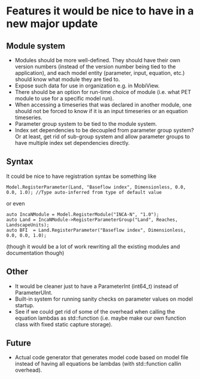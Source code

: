 # Features it would be nice to have in a new major update

## Module system
- Modules should be more well-defined. They should have their own version numbers (instead of the version number being tied to the application), and each model entity (parameter, input, equation, etc.) should know what module they are tied to.
- Expose such data for use in organization e.g. in MobiView.
- There should be an option for run-time choice of module (i.e. what PET module to use for a specific model run).
- When accessing a timeseries that was declared in another module, one should not be forced to know if it is an input timeseries or an equation timeseries.
- Parameter group system to be tied to the module system.
- Index set dependencies to be decoupled from parameter group system? Or at least, get rid of sub-group system and allow parameter groups to have multiple index set dependencies directly.


## Syntax
It could be nice to have registration syntax be something like
```
Model.RegisterParameter(Land, "Baseflow index", Dimensionless, 0.0, 0.0, 1.0); //Type auto-inferred from type of default value
```
or even
```
auto IncaNModule = Model.RegisterModule("INCA-N", "1.0");
auto Land = IncaNModule->RegisterParameterGroup("Land", Reaches, LandscapeUnits);
auto BFI  = Land.RegisterParameter("Baseflow index", Dimensionless, 0.0, 0.0, 1.0);
```
(though it would be a lot of work rewriting all the existing modules and documentation though)

## Other
- It would be cleaner just to have a ParameterInt (int64_t) instead of ParameterUInt.
- Built-in system for running sanity checks on parameter values on model startup.
- See if we could get rid of some of the overhead when calling the equation lambdas as std::function (i.e. maybe make our own function class with fixed static capture storage).

## Future
- Actual code generator that generates model code based on model file instead of having all equations be lambdas (with std::function callin overhead).
